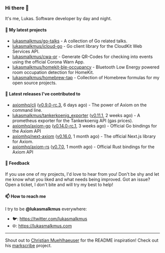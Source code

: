 ### Hi there 👋

It's me, Lukas. Software developer by day and night.

#### 🌱 My latest projects

- [lukasmalkmus/go-talks](https://github.com/lukasmalkmus/go-talks) - A collection of Go related talks.
- [lukasmalkmus/icloud-go](https://github.com/lukasmalkmus/icloud-go) - Go client library for the CloudKit Web Services API.
- [lukasmalkmus/cwa-qr](https://github.com/lukasmalkmus/cwa-qr) - Generate QR-Codes for checking into events using the official Corona Warn App.
- [lukasmalkmus/homekit-ble-occupancy](https://github.com/lukasmalkmus/homekit-ble-occupancy) - Bluetooth Low Energy powered room occupation detection for HomeKit.
- [lukasmalkmus/homebrew-tap](https://github.com/lukasmalkmus/homebrew-tap) - Collection of Homebrew formulas for my open source projects.

#### 🔭 Latest releases I've contributed to

- [axiomhq/cli](https://github.com/axiomhq/cli) ([v0.9.0-rc.3](https://github.com/axiomhq/cli/releases/tag/v0.9.0-rc.3), 6 days ago) - The power of Axiom on the command line.
- [lukasmalkmus/tankerkoenig_exporter](https://github.com/lukasmalkmus/tankerkoenig_exporter) ([v0.11.1](https://github.com/lukasmalkmus/tankerkoenig_exporter/releases/tag/v0.11.1), 2 weeks ago) - A prometheus exporter for the Tankerkoenig API (gas prices).
- [axiomhq/axiom-go](https://github.com/axiomhq/axiom-go) ([v0.14.0-rc.1](https://github.com/axiomhq/axiom-go/releases/tag/v0.14.0-rc.1), 3 weeks ago) - Official Go bindings for the Axiom API
- [axiomhq/next-axiom](https://github.com/axiomhq/next-axiom) ([v0.16.0](https://github.com/axiomhq/next-axiom/releases/tag/v0.16.0), 1 month ago) - The official Next.js library for Axiom.
- [axiomhq/axiom-rs](https://github.com/axiomhq/axiom-rs) ([v0.7.0](https://github.com/axiomhq/axiom-rs/releases/tag/v0.7.0), 1 month ago) - Official Rust bindings for the Axiom API

#### 💬 Feedback

If you use one of my projects, I'd love to hear from you! Don't be shy and let
me know what you liked and what needs being improved. Got an issue? Open a
ticket, I don't bite and will try my best to help!

#### 📫 How to reach me

I try to be **@lukasmalkmus** everywhere:

- 🐦: https://twitter.com/lukasmalkmus
- 🌐: https://lukasmalkmus.com

---

Shout out to [Christian Muehlhaeuser](https://github.com/muesli) for the README
inspiration! Check out his [markscribe](https://github.com/muesli/markscribe)
project.

